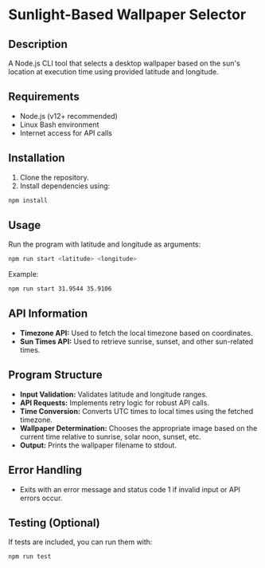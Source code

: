 # Sunlight-Based Wallpaper Selector

## Description
A Node.js CLI tool that selects a desktop wallpaper based on the sun's location at execution time using provided latitude and longitude.

## Requirements
- Node.js (v12+ recommended)
- Linux Bash environment
- Internet access for API calls

## Installation
1. Clone the repository.
2. Install dependencies using:
```bash
npm install
```
## Usage

Run the program with latitude and longitude as arguments:

```bash
npm run start <latitude> <longitude>
```

Example:

```bash
npm run start 31.9544 35.9106
```
## API Information
- **Timezone API:** Used to fetch the local timezone based on coordinates.
- **Sun Times API:** Used to retrieve sunrise, sunset, and other sun-related times.

## Program Structure
- **Input Validation:** Validates latitude and longitude ranges.
- **API Requests:** Implements retry logic for robust API calls.
- **Time Conversion:** Converts UTC times to local times using the fetched timezone.
- **Wallpaper Determination:** Chooses the appropriate image based on the current time relative to sunrise, solar noon, sunset, etc.
- **Output:** Prints the wallpaper filename to stdout.

## Error Handling
- Exits with an error message and status code 1 if invalid input or API errors occur.

## Testing (Optional)
If tests are included, you can run them with:
```bash
npm run test
```